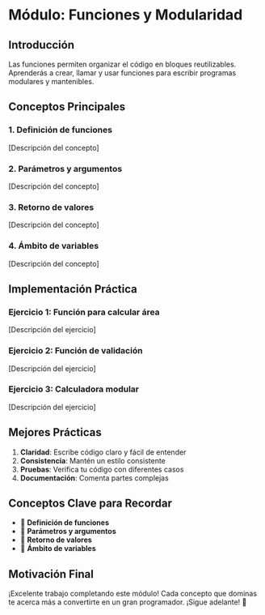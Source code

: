 # Módulo: Funciones y Modularidad

## Introducción

Las funciones permiten organizar el código en bloques reutilizables. Aprenderás a crear, llamar y usar funciones para escribir programas modulares y mantenibles.

## Conceptos Principales

### 1. Definición de funciones

[Descripción del concepto]

### 2. Parámetros y argumentos

[Descripción del concepto]

### 3. Retorno de valores

[Descripción del concepto]

### 4. Ámbito de variables

[Descripción del concepto]


## Implementación Práctica

### Ejercicio 1: Función para calcular área

[Descripción del ejercicio]

### Ejercicio 2: Función de validación

[Descripción del ejercicio]

### Ejercicio 3: Calculadora modular

[Descripción del ejercicio]


## Mejores Prácticas

1. **Claridad**: Escribe código claro y fácil de entender
2. **Consistencia**: Mantén un estilo consistente
3. **Pruebas**: Verifica tu código con diferentes casos
4. **Documentación**: Comenta partes complejas

## Conceptos Clave para Recordar

- 🔑 **Definición de funciones**
- 🔑 **Parámetros y argumentos**
- 🔑 **Retorno de valores**
- 🔑 **Ámbito de variables**


## Motivación Final

¡Excelente trabajo completando este módulo! Cada concepto que dominas te acerca más a convertirte en un gran programador. ¡Sigue adelante! 🚀
